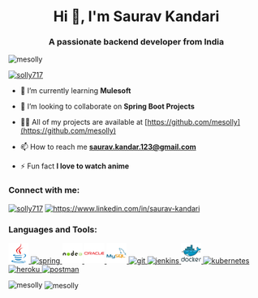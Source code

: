 <h1 align="center">Hi 👋, I'm Saurav Kandari</h1>
<h3 align="center">A passionate backend developer from India</h3>

<p align="left"> <img src="https://komarev.com/ghpvc/?username=mesolly&label=Profile%20views&color=0e75b6&style=flat" alt="mesolly" /> </p>

<p align="left"> <a href="https://twitter.com/solly717" target="blank"><img src="https://img.shields.io/twitter/follow/solly717?logo=twitter&style=for-the-badge" alt="solly717" /></a> </p>

- 🌱 I’m currently learning **Mulesoft**

- 👯 I’m looking to collaborate on **Spring Boot Projects**

- 👨‍💻 All of my projects are available at [https://github.com/mesolly](https://github.com/mesolly)

- 📫 How to reach me **saurav.kandar.123@gmail.com**

- ⚡ Fun fact **I love to watch anime**

<h3 align="left">Connect with me:</h3>
<p align="left">
<a href="https://twitter.com/solly717" target="blank"><img align="center" src="https://raw.githubusercontent.com/rahuldkjain/github-profile-readme-generator/master/src/images/icons/Social/twitter.svg" alt="solly717" height="30" width="40" /></a>
<a href="https://linkedin.com/in/https://www.linkedin.com/in/saurav-kandari" target="blank"><img align="center" src="https://raw.githubusercontent.com/rahuldkjain/github-profile-readme-generator/master/src/images/icons/Social/linked-in-alt.svg" alt="https://www.linkedin.com/in/saurav-kandari" height="30" width="40" /></a>
</p>

<h3 align="left">Languages and Tools:</h3>
<p align="left"> <a href="https://www.java.com" target="_blank" rel="noreferrer"> <img src="https://raw.githubusercontent.com/devicons/devicon/master/icons/java/java-original.svg" alt="java" width="40" height="40"/> </a> <a href="https://spring.io/" target="_blank" rel="noreferrer"> <img src="https://www.vectorlogo.zone/logos/springio/springio-icon.svg" alt="spring" width="40" height="40"/> </a><a href="https://nodejs.org" target="_blank" rel="noreferrer"> <img src="https://raw.githubusercontent.com/devicons/devicon/master/icons/nodejs/nodejs-original-wordmark.svg" alt="nodejs" width="40" height="40"/> </a> <a href="https://www.oracle.com/" target="_blank" rel="noreferrer"> <img src="https://raw.githubusercontent.com/devicons/devicon/master/icons/oracle/oracle-original.svg" alt="oracle" width="40" height="40"/> </a><a href="https://www.mysql.com/" target="_blank" rel="noreferrer"> <img src="https://raw.githubusercontent.com/devicons/devicon/master/icons/mysql/mysql-original-wordmark.svg" alt="mysql" width="40" height="40"/> </a> <a href="https://git-scm.com/" target="_blank" rel="noreferrer"> <img src="https://www.vectorlogo.zone/logos/git-scm/git-scm-icon.svg" alt="git" width="40" height="40"/> </a>
<a href="https://www.jenkins.io" target="_blank" rel="noreferrer"> <img src="https://www.vectorlogo.zone/logos/jenkins/jenkins-icon.svg" alt="jenkins" width="40" height="40"/> </a>
<a href="https://www.docker.com/" target="_blank" rel="noreferrer"> <img src="https://raw.githubusercontent.com/devicons/devicon/master/icons/docker/docker-original-wordmark.svg" alt="docker" width="40" height="40"/> </a>
 <a href="https://kubernetes.io" target="_blank" rel="noreferrer"> <img src="https://www.vectorlogo.zone/logos/kubernetes/kubernetes-icon.svg" alt="kubernetes" width="40" height="40"/> </a>
<a href="https://heroku.com" target="_blank" rel="noreferrer"> <img src="https://www.vectorlogo.zone/logos/heroku/heroku-icon.svg" alt="heroku" width="40" height="40"/> </a> 
<a href="https://postman.com" target="_blank" rel="noreferrer"> <img src="https://www.vectorlogo.zone/logos/getpostman/getpostman-icon.svg" alt="postman" width="40" height="40"/> </a>  </p>

<p><img align="left" src="https://github-readme-stats.vercel.app/api/top-langs?username=mesolly&show_icons=true&locale=en&layout=compact" alt="mesolly" /></p>

<p>&nbsp;<img align="center" src="https://github-readme-stats.vercel.app/api?username=mesolly&show_icons=true&locale=en" alt="mesolly" /></p>
